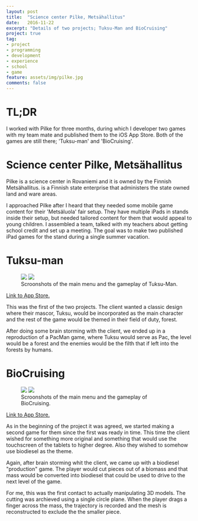 ```yaml
---
layout: post
title:  "Science center Pilke, Metsähallitus"
date:   2016-11-22
excerpt: "Details of two projects; Tuksu-Man and BioCruising"
project: true
tag:
- project
- programming
- development
- experience
- school
- game
feature: assets/img/pilke.jpg
comments: false
---
```


# TL;DR

I worked with Pilke for three months, during which I developer two games with my team mate and published them to the iOS App Store. Both of the games are still there; 'Tuksu-man' and 'BioCruising'.

# Science center Pilke, Metsähallitus

Pilke is a science center in Rovaniemi and it is owned by the Finnish Metsähallitus. is a Finnish state enterprise that administers the state owned land and ware areas.

I approached Pilke after I heard that they needed some mobile game content for their 'Metsäluola' fair setup. They have multiple iPads in stands inside their setup, but needed tailored content for them that would appeal to young children. I assembled a team, talked with my teachers about getting school credit and set up a meeting. The goal was to make two published iPad games for the stand during a single summer vacation.

# Tuksu-man

<figure class="half">
	<img src="{{ site.tuksumanicon }}">
    <img src="{{ site.tuksumanscreen1 }}">
	<figcaption>Scroonshots of the main menu and the gameplay of Tuksu-Man.</figcaption>
</figure>

<a href="https://itunes.apple.com/us/app/tuksu-man/id908988279?mt=8">Link to App Store.</a>

This was the first of the two projects. The client wanted a classic design where their mascor, Tuksu, would be incorporated as the main character and the rest of the game would be themed in their field of duty, forest.

After doing some brain storming with the client, we ended up in a reproduction of a PacMan game, where Tuksu would serve as Pac, the level would be a forest and the enemies would be the filth that if left into the forests by humans.

# BioCruising

<figure class="half">
	<img src="{{ site.biocruisingscreen1 }}">
    <img src="{{ site.biocruisingscreen2 }}">
	<figcaption>Scroonshots of the main menu and the gameplay of BioCruising.</figcaption>
</figure>

<a href="https://itunes.apple.com/us/app/bio-cruising/id916699945?mt=8">Link to App Store.</a>

As in the beginning of the project it was agreed, we started making a second game for them since the first was ready in time. This time the client wished for something more original and something that would use the touchscreen of the tablets to higher degree. Also they wished to somehow use biodiesel as the theme.

Again, after brain storming whit the client, we came up with a biodiesel "production" game. The player would cut pieces out of a biomass and that mass would be converted into biodiesel that could be used to drive to the next level of the game.

For me, this was the first contact to actually manipulating 3D models. The cutting was archieved using a single circle plane. When the player drags a finger across the mass, the trajectory is recorded and the mesh is reconstructed to exclude the the smaller piece.